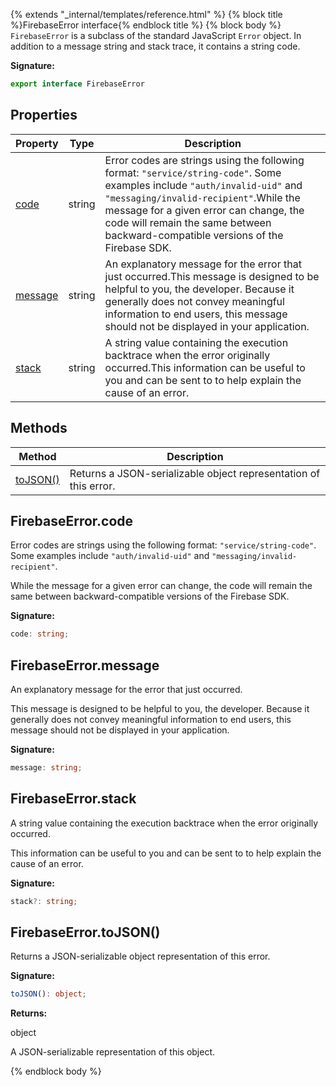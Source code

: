 {% extends "_internal/templates/reference.html" %}
{% block title %}FirebaseError interface{% endblock title %}
{% block body %}
`FirebaseError` is a subclass of the standard JavaScript `Error` object. In addition to a message string and stack trace, it contains a string code.

<b>Signature:</b>

```typescript
export interface FirebaseError 
```

## Properties

|  Property | Type | Description |
|  --- | --- | --- |
|  [code](./firebase-admin.app.firebaseerror.md#firebaseerrorcode) | string | Error codes are strings using the following format: <code>&quot;service/string-code&quot;</code>. Some examples include <code>&quot;auth/invalid-uid&quot;</code> and <code>&quot;messaging/invalid-recipient&quot;</code>.<!-- -->While the message for a given error can change, the code will remain the same between backward-compatible versions of the Firebase SDK. |
|  [message](./firebase-admin.app.firebaseerror.md#firebaseerrormessage) | string | An explanatory message for the error that just occurred.<!-- -->This message is designed to be helpful to you, the developer. Because it generally does not convey meaningful information to end users, this message should not be displayed in your application. |
|  [stack](./firebase-admin.app.firebaseerror.md#firebaseerrorstack) | string | A string value containing the execution backtrace when the error originally occurred.<!-- -->This information can be useful to you and can be sent to  to help explain the cause of an error. |

## Methods

|  Method | Description |
|  --- | --- |
|  [toJSON()](./firebase-admin.app.firebaseerror.md#firebaseerrortojson) | Returns a JSON-serializable object representation of this error. |

## FirebaseError.code

Error codes are strings using the following format: `"service/string-code"`<!-- -->. Some examples include `"auth/invalid-uid"` and `"messaging/invalid-recipient"`<!-- -->.

While the message for a given error can change, the code will remain the same between backward-compatible versions of the Firebase SDK.

<b>Signature:</b>

```typescript
code: string;
```

## FirebaseError.message

An explanatory message for the error that just occurred.

This message is designed to be helpful to you, the developer. Because it generally does not convey meaningful information to end users, this message should not be displayed in your application.

<b>Signature:</b>

```typescript
message: string;
```

## FirebaseError.stack

A string value containing the execution backtrace when the error originally occurred.

This information can be useful to you and can be sent to  to help explain the cause of an error.

<b>Signature:</b>

```typescript
stack?: string;
```

## FirebaseError.toJSON()

Returns a JSON-serializable object representation of this error.

<b>Signature:</b>

```typescript
toJSON(): object;
```
<b>Returns:</b>

object

A JSON-serializable representation of this object.

{% endblock body %}
